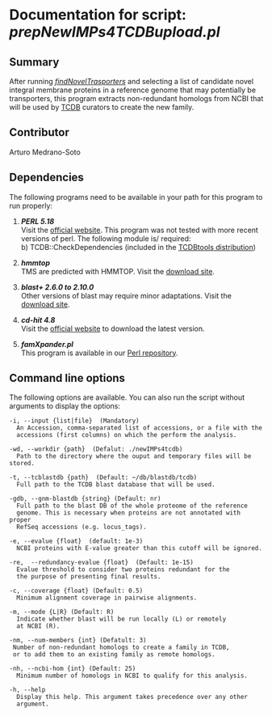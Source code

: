 # Documentation for script: _prepNewIMPs4TCDBupload.pl_

## Summary
After running [_findNovelTrasporters_](findNovelTransporters.md) and selecting a list of candidate novel integral membrane proteins in a reference genome that may potentially be transporters, this program extracts non-redundant homologs from NCBI that will be used by [TCDB](http://tcdb.org) curators to create the new family.


## Contributor
Arturo Medrano-Soto


## Dependencies
The following programs need to be available in your path for this 
program to run properly:

1. **_PERL 5.18_**  
Visit the [official website](https://www.perl.org/). This program 
was not tested with more recent versions of perl. The following module is/ required:  
  b) TCDB::CheckDependencies (included in the [TCDBtools distribution](https://github.com/SaierLaboratory/TCDBtools))  
  
2. **_hmmtop_**  
TMS are predicted with HMMTOP. Visit the [download site](http://www.enzim.hu/hmmtop/html/download.html).

3. **_blast+ 2.6.0 to 2.10.0_**  
Other versions of blast may require minor adaptations. Visit the
[download site](https://blast.ncbi.nlm.nih.gov/Blast.cgi?PAGE_TYPE=BlastDocs&DOC_TYPE=Download). 

4. **_cd-hit 4.8_**  
Visit the [official website](http://weizhongli-lab.org/cd-hit/) to 
download the latest version.

4. **_famXpander.pl_**  
This program is available in our [Perl repository](https://github.com/SaierLaboratory/TCDBtools). 


## Command line options
The following options are available. You can also run the 
script without arguments to display the options:

    -i, --input {list|file}  (Mandatory)
      An Accession, comma-separated list of accessions, or a file with the
      accessions (first columns) on which the perform the analysis.

    -wd, --workdir {path}  (Defalut: ./newIMPs4tcdb)
      Path to the directory where the ouput and temporary files will be stored.

    -t, --tcblastdb {path}  (Default: ~/db/blastdb/tcdb)
      Full path to the TCDB blast database that will be used.

    -gdb, --gnm-blastdb {string} (Default: nr)
      Full path to the blast DB of the whole proteome of the reference
      genome. This is necessary when proteins are not annotated with proper
      RefSeq accessions (e.g. locus_tags).

    -e, --evalue {float}  (default: 1e-3)
      NCBI proteins with E-value greater than this cutoff will be ignored.

    -re,  --redundancy-evalue {float}  (Default: 1e-15)
      Evalue threshold to consider two proteins redundant for the
      the purpose of presenting final results.

    -c, --coverage {float} (Default: 0.5)
      Minimum alignment coverage in pairwise alignments.

    -m, --mode {L|R} (Default: R)
      Indicate whether blast will be run locally (L) or remotely
      at NCBI (R).

    -nm, --num-members {int} (Defatult: 3)
     Number of non-redundant homologs to create a family in TCDB,
     or to add them to an existing family as remote homologs.

    -nh, --ncbi-hom {int} (Default: 25)
      Minimum number of homologs in NCBI to qualify for this analysis.

    -h, --help
      Display this help. This argument takes precedence over any other
      argument.
